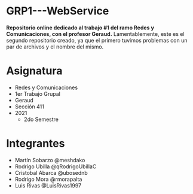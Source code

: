 # GRP1---WebService

**Repositorio online dedicado al trabajo #1 del ramo Redes y Comunicaciones, con el profesor Geraud.**
Lamentablemente, este es el segundo repositorio creado, ya que el primero tuvimos problemas con un par de archivos y el nombre del mismo.

# Asignatura

- Redes y Comunicaciones
- 1er Trabajo Grupal
- Geraud
- Sección 411
- 2021
    - 2do Semestre

# Integrantes

- Martín Sobarzo @meshdako
- Rodrigo Ubilla @qRodrigoUbillaC
- Cristobal Abarca @ubosednb
- Rodrigo Mora @rmorapalta
- Luis Rivas @LuisRivas1997

